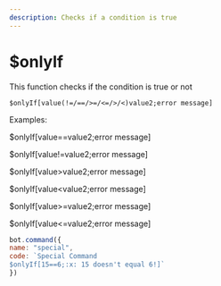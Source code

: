 ```yaml
---
description: Checks if a condition is true
---
```


# $onlyIf

This function checks if the condition is true or not

```
$onlyIf[value(!=/==/>=/<=/>/<)value2;error message]
```

Examples:

$onlyIf\[value==value2;error message]

$onlyIf\[value!=value2;error message]

$onlyIf\[value>value2;error message]

$onlyIf\[value\<value2;error message]

$onlyIf\[value>=value2;error message]

$onlyIf\[value<=value2;error message]

```javascript
bot.command({
name: "special",
code: `Special Command
$onlyIf[15==6;:x: 15 doesn't equal 6!]`
})
```
